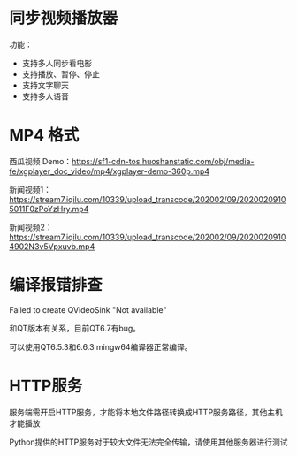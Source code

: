 # 同步视频播放器
 功能：
- 支持多人同步看电影
- 支持播放、暂停、停止
- 支持文字聊天
- 支持多人语音

# MP4 格式
西瓜视频 Demo：https://sf1-cdn-tos.huoshanstatic.com/obj/media-fe/xgplayer_doc_video/mp4/xgplayer-demo-360p.mp4

新闻视频1：https://stream7.iqilu.com/10339/upload_transcode/202002/09/20200209105011F0zPoYzHry.mp4

新闻视频2：https://stream7.iqilu.com/10339/upload_transcode/202002/09/20200209104902N3v5Vpxuvb.mp4

# 编译报错排查
Failed to create QVideoSink "Not available"

和QT版本有关系，目前QT6.7有bug。

可以使用QT6.5.3和6.6.3 mingw64编译器正常编译。

# HTTP服务
服务端需开启HTTP服务，才能将本地文件路径转换成HTTP服务路径，其他主机才能播放

Python提供的HTTP服务对于较大文件无法完全传输，请使用其他服务器进行测试

